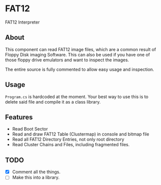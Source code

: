 # FAT12

FAT12 Interpreter

## About

This component can read FAT12 image files, which are a common result of Floppy Disk imaging Software.
This can also be used if you have one of those floppy drive emulators and want to inspect the images.

The entire source is fully commented to allow easy usage and inspection.

## Usage

`Program.cs` is hardcoded at the moment.
Your best way to use this is to delete said file and compile it as a class library.

## Features

- Read Boot Sector
- Read and draw FAT12 Table (Clustermap) in console and bitmap file
- Read all FAT12 Directory Entries, not only root directory
- Read Cluster Chains and Files, including fragmented files.

## TODO

- [X] Comment all the things.
- [ ] Make this into a library.
